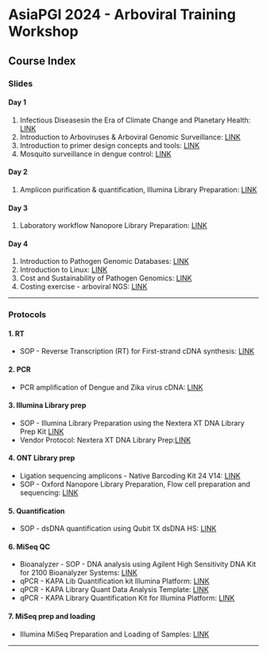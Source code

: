 # AsiaPGI 2024 - Arboviral Training Workshop

## Course Index

### Slides

#### Day 1

1. Infectious Diseasesin the Era of Climate Change and Planetary Health: [LINK](https://asiapgi.github.io/apgi-arboviral/data/Slides/Day1_03_GUINTO%20Duke%20NUS%20July%203%202024.pdf)
2. Introduction to Arboviruses & Arboviral
   Genomic Surveillance: [LINK](https://asiapgi.github.io/apgi-arboviral/data/Slides/Day1_04_Introduction_to_Arboviruses_Rukie_deAlwis.pdf)
3. Introduction to primer design concepts
   and tools: [LINK](https://asiapgi.github.io/apgi-arboviral/data/Slides/Day1_05_Primer%20designing_PIG%20workshop_Jul2024_Final.pdf)
4. Mosquito surveillance in dengue control: [LINK](https://asiapgi.github.io/apgi-arboviral/data/Slides/Day1_06_Mosquito%20surveillance_Milly_Choy.pdf)

#### Day 2

1. Amplicon purification & quantification,
   Illumina Library Preparation: [LINK](<https://asiapgi.github.io/apgi-arboviral/data/Slides/Day_2_Laboratory%20(DLHW).pdf>)

#### Day 3

1. Laboratory workflow
   Nanopore Library Preparation: [LINK](<https://www.dropbox.com/scl/fo/jqlm02bc1ngz6md7jvyxb/AAM3FUYrH4PsGEmZvwXUyJs/Slides?dl=0&preview=Day_3_Laboratory+(DLHW).pdf&rlkey=1x6xka1sq4t555rqkq49d2u0z&subfolder_nav_tracking=1>)

#### Day 4

1. Introduction to
   Pathogen Genomic Databases: [LINK](https://www.dropbox.com/scl/fo/jqlm02bc1ngz6md7jvyxb/AAM3FUYrH4PsGEmZvwXUyJs/Slides?dl=0&preview=Day4_Bioinformatics_Lecture2_AsiaPGI_Pathogen_Database_ZhuFengv2.pdf&rlkey=1x6xka1sq4t555rqkq49d2u0z&subfolder_nav_tracking=1)
2. Introduction to Linux: [LINK](https://www.dropbox.com/scl/fo/jqlm02bc1ngz6md7jvyxb/AAM3FUYrH4PsGEmZvwXUyJs/Slides?dl=0&preview=Day4_Bioinformatics_Lecture3_LinuxBasics_ZhuFeng.pdf&rlkey=1x6xka1sq4t555rqkq49d2u0z&subfolder_nav_tracking=1)
3. Cost and Sustainability of Pathogen Genomics: [LINK](https://www.dropbox.com/scl/fo/jqlm02bc1ngz6md7jvyxb/AAM3FUYrH4PsGEmZvwXUyJs/Slides?dl=0&preview=Cost+and+sustainbility+05July2024v2.pdf&rlkey=1x6xka1sq4t555rqkq49d2u0z&subfolder_nav_tracking=1)
4. Costing exercise - arboviral NGS: [LINK](https://www.dropbox.com/scl/fo/jqlm02bc1ngz6md7jvyxb/AAM3FUYrH4PsGEmZvwXUyJs/Slides?dl=0&preview=Asia+PGI+arboviral+NGS+workshop+-+costing+exercise+060724v2.pdf&rlkey=1x6xka1sq4t555rqkq49d2u0z&subfolder_nav_tracking=1)

---

### Protocols

#### 1. RT

- SOP - Reverse Transcription (RT) for First-strand cDNA synthesis: [LINK](https://www.dropbox.com/scl/fo/jqlm02bc1ngz6md7jvyxb/AGp_ncIeNzVEKSfhMI-lQLk/Protocols/1_RT?dl=0&preview=SOP_Reverse+Transcription+using+SuperScript+III+Reverse+Transciptase_FINAL.pdf&rlkey=1x6xka1sq4t555rqkq49d2u0z&subfolder_nav_tracking=1)

#### 2. PCR

- PCR amplification of Dengue and Zika virus
  cDNA: [LINK](https://www.dropbox.com/scl/fo/jqlm02bc1ngz6md7jvyxb/AKMN_adJCDt6-loi-BQIn5Y/Protocols/2_PCR?dl=0&preview=SOP_Dengue+virus+and+Zika+virus+cDNA+PCR+amplification_JW_020724_FINAL.pdf&rlkey=1x6xka1sq4t555rqkq49d2u0z&subfolder_nav_tracking=1)

#### 3. Illumina Library prep

- SOP - Illumina Library Preparation using the Nextera XT DNA Library Prep Kit [LINK](https://www.dropbox.com/scl/fo/jqlm02bc1ngz6md7jvyxb/AGfya2gYgzhEYaKA7Cm9qtg/Protocols/3_Illumina_Library_prep?dl=0&preview=SOP_Illumina+Library+Preperation_FINAL.pdf&rlkey=1x6xka1sq4t555rqkq49d2u0z&subfolder_nav_tracking=1)
- Vendor Protocol: Nextera XT DNA Library Prep:[LINK](https://www.dropbox.com/scl/fo/jqlm02bc1ngz6md7jvyxb/ALU8V-GILpAHYbYl3fE9JaM/Protocols/3_Illumina_Library_prep/Vendor_protocol?dl=0&preview=Nextera+XT+DNA+Library+Prep.pdf&rlkey=1x6xka1sq4t555rqkq49d2u0z&subfolder_nav_tracking=1)

#### 4. ONT Library prep

- Ligation sequencing amplicons - Native Barcoding Kit 24 V14: [LINK](<https://www.dropbox.com/scl/fo/jqlm02bc1ngz6md7jvyxb/AGsepWmUksc-pMho8E4Dlys/Protocols/4_ONT_Library_prep?dl=0&preview=Ligation+sequencing+amplicons+-+Native+Barcoding+Kit+24+V14+(SQK-NBD114.24)-minion_condensed+version.pdf&rlkey=1x6xka1sq4t555rqkq49d2u0z&subfolder_nav_tracking=1>)
- SOP - Oxford Nanopore Library Preparation, Flow cell preparation and sequencing: [LINK](https://www.dropbox.com/scl/fo/jqlm02bc1ngz6md7jvyxb/AGsepWmUksc-pMho8E4Dlys/Protocols/4_ONT_Library_prep?dl=0&preview=SOP_Oxford+Nanopore+Library+Preparation%2C+Flow+cell+preparation+and+sequencing_FINAL.pdf&rlkey=1x6xka1sq4t555rqkq49d2u0z&subfolder_nav_tracking=1)

#### 5. Quantification

- SOP - dsDNA quantification using Qubit 1X dsDNA HS: [LINK](https://www.dropbox.com/scl/fo/jqlm02bc1ngz6md7jvyxb/ACM1jkcVDpr0kNX0F7hL15o/Protocols/5_Quantification?dl=0&preview=SOP_Qubit_quantification_FINAL.pdf&rlkey=1x6xka1sq4t555rqkq49d2u0z&subfolder_nav_tracking=1)

#### 6. MiSeq QC

- Bioanalyzer - SOP - DNA analysis using Agilent High Sensitivity DNA Kit for 2100 Bioanalyzer Systems: [LINK](https://www.dropbox.com/scl/fo/jqlm02bc1ngz6md7jvyxb/ADk6zIDcnZoiA8sIEobSzSg/Protocols/6_MiSeq%20QC/Bioanalyzer?dl=0&preview=SOP_Agilent+Bioanalyzer+DNA+HS+Assay+kit_JW_FINAL.pdf&rlkey=1x6xka1sq4t555rqkq49d2u0z&subfolder_nav_tracking=1)
- qPCR - KAPA Lib Quantification kit Illumina Platform: [LINK](https://www.dropbox.com/scl/fo/jqlm02bc1ngz6md7jvyxb/AE-3jFPH-flqU0i2cvhUaNE/Protocols/6_MiSeq%20QC/qPCR?dl=0&preview=KAPA+Lib+Quantification+kit+Illumina+Platform.pdf&rlkey=1x6xka1sq4t555rqkq49d2u0z&subfolder_nav_tracking=1)
- qPCR - KAPA Library Quant Data Analysis Template: [LINK](https://www.dropbox.com/scl/fo/jqlm02bc1ngz6md7jvyxb/AE-3jFPH-flqU0i2cvhUaNE/Protocols/6_MiSeq%20QC/qPCR?dl=0&preview=KAPA-Library-Quant_Data-Analysis-Template_ILM_v4-1.xls&rlkey=1x6xka1sq4t555rqkq49d2u0z&subfolder_nav_tracking=1)
- qPCR - KAPA Library Quantification Kit for Illumina Platform: [LINK](https://www.dropbox.com/scl/fo/jqlm02bc1ngz6md7jvyxb/AE-3jFPH-flqU0i2cvhUaNE/Protocols/6_MiSeq%20QC/qPCR?dl=0&preview=SOP_qPCR+using+KAPA+Library+Quantification+Kit+for+Illumina+Platform_070724_1.pdf&rlkey=1x6xka1sq4t555rqkq49d2u0z&subfolder_nav_tracking=1)

#### 7. MiSeq prep and loading

- Illumina MiSeq Preparation and Loading of Samples: [LINK](https://www.dropbox.com/scl/fo/jqlm02bc1ngz6md7jvyxb/ANy_5PajO5On8Z6AX01WGUU/Protocols/7_MiSeq_Prep%20and%20loading?dl=0&preview=SOP_Illumina+MiSeq+Preparation+and+Loading+of+Samples_FINAL.pdf&rlkey=1x6xka1sq4t555rqkq49d2u0z&subfolder_nav_tracking=1)

---
